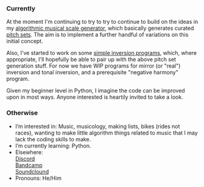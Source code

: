 ### Currently 
At the moment I'm continuing to try to try to continue to build on the ideas in my [algorithmic musical scale generator](https://github.com/dunchuntey/skeletons), which basically generates curated [pitch sets](https://en.wikipedia.org/wiki/Set_(music)). The aim is to implement a further handful of variations on this initial concept.

Also, I've started to work on some [simple inversion programs](https://github.com/dunchuntey/transformation), which, where appropriate, I'll hopefully be able to pair up with the above pitch set generation stuff.
For now we have WIP programs for mirror (or "real") inversion and tonal inversion, and a prerequisite "negative harmony" program.

Given my beginner level in Python, I imagine the code can be improved upon in most ways. Anyone interested is heartily invited to take a look.

<!--- ### Otherwise
If using passion or some kind of long-term spiritual affinity as a metric for defining "what" I am, then I'm a composer (of music), with experience doing so both professionally, semi-professionally, and pseudo-professionally, as well as, more successfully and rewardingly, none of the above.
--->
### Otherwise
- I’m interested in: Music, musicology, making lists, bikes (rides not races), wanting to make little algorithm things related to music that I may lack the coding skills to make.
- I’m currently learning: Python.
- Elsewhere: <br> [Discord](https://discord.com/users/1024378540583571567)
               <br> [Bandcamp](https://louislaws.bandcamp.com/) <br> [Soundclound](https://soundcloud.com/louislaws)
- Pronouns: He/Him

<!---
dunchuntey/dunchuntey is a ✨ special ✨ repository because its `README.md` (this file) appears on your GitHub profile.
You can click the Preview link to take a look at your changes.
--->
